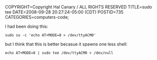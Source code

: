 COPYRIGHT=Copyright Hal Canary / ALL RIGHTS RESERVED
TITLE=sudo tee
DATE=2008-09-28 20:27:24-05:00 (CDT)
POSTID=735
CATEGORIES=computers-code;

I had been doing this:

    sudo su -c 'echo AT+MODE=8 > /dev/ttyACM0'

but I think that this is better becasue it spawns one less shell:

    echo AT+MODE=8 | sudo tee /dev/ttyACM0 > /dev/null
